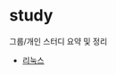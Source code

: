 # study
그룹/개인 스터디 요약 및 정리

- [리눅스](https://github.com/himj131/study/blob/master/linuxBasic/REAME.md)
